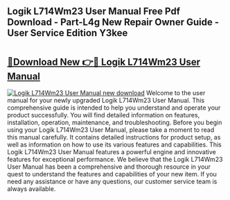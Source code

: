 ## Logik L714Wm23 User Manual Free Pdf Download - Part-L4g New Repair Owner Guide - User Service Edition Y3kee

# <h2><a href="http://cf10256.oget.top/?id=Logik+L714Wm23+User+Manual">🔗Download New 👉🔴 Logik L714Wm23 User Manual</a></h2>

[![Logik L714Wm23 User Manual new download](https://i.imgur.com/5g1atiW.png)](http://cf10256.oget.top/?id=Logik+L714Wm23+User+Manual)
Welcome to the user manual for your newly upgraded Logik L714Wm23 User Manual. This comprehensive guide is intended to help you understand and operate your product successfully. You will find detailed information on features, installation, operation, maintenance, and troubleshooting. Before you begin using your Logik L714Wm23 User Manual, please take a moment to read this manual carefully. It contains detailed instructions for product setup, as well as information on how to use its various features and capabilities. This Logik L714Wm23 User Manual features a powerful engine and innovative features for exceptional performance. We believe that the Logik L714Wm23 User Manual has been a comprehensive and thorough resource in your quest to understand the features and capabilities of your new item. If you need any assistance or have any questions, our customer service team is always available.
